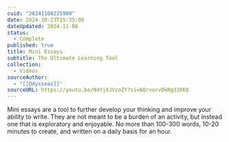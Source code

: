```yaml
---
cuid: "20241108225900"
date: 2024-10-23T15:35:00
dateUpdated: 2024-11-08
status:
  - Complete
published: true
title: Mini Essays
subtitle: The Ultimate Learning Tool
collection:
  - Videos
sourceAuthor:
  - "[[Odysseas]]"
sourceURL: https://youtu.be/N4YjXJVzoZY?si=bQrvorvDkNg33XK8
---
```

Mini essays are a tool to further develop your thinking and improve your ability to write. They are not meant to be a burden of an activity, but instead one that is exploratory and enjoyable. No more than 100-300 words, 10-20 minutes to create, and written on a daily basis for an hour.